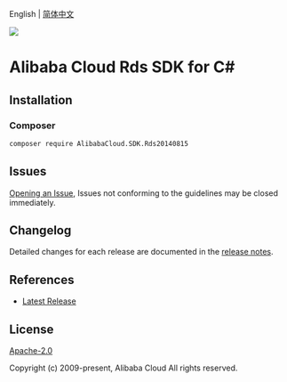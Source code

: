 English | [简体中文](README-CN.md)

![](https://aliyunsdk-pages.alicdn.com/icons/AlibabaCloud.svg)

# Alibaba Cloud Rds SDK for C#

## Installation

### Composer

```bash
composer require AlibabaCloud.SDK.Rds20140815
```

## Issues

[Opening an Issue](https://github.com/aliyun/alibabacloud-csharp-sdk/issues/new), Issues not conforming to the guidelines may be closed immediately.

## Changelog

Detailed changes for each release are documented in the [release notes](./ChangeLog.md).

## References

* [Latest Release](https://github.com/aliyun/alibabacloud-csharp-sdk/)

## License

[Apache-2.0](http://www.apache.org/licenses/LICENSE-2.0)

Copyright (c) 2009-present, Alibaba Cloud All rights reserved.
